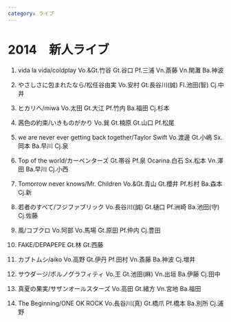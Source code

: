 ```yaml
---
category: ライブ
---
```

# 2014　新人ライブ

1. vida la vida/coldplay
Vo.&Gt.竹谷 Gt.谷口 Pf.三浦 Vn.斎藤 Vn.関灘 Ba.神波

2. やさしさに包まれたなら/松任谷由実
Vo.安村 Gt.長谷川(誠) Fl.池田(智) Cj.中井

3. ヒカリヘ/miwa
Vo.太田 Gt.大江 Pf.竹内 Ba.福田 Cj.杉本

4. 茜色の約束/いきものがかり
Vo.巽 Gt.楠原 Gt.山口 Pf.松尾

5. we are never ever getting back together/Taylor Swift
Vo.渡邊 Gt.小嶋 Sx.岡本 Ba.早川 Cj.泉

6. Top of the world/カーペンターズ
Gt.帯谷 Pf.泉 Ocarina.白石 Sx.松本 Vn.澤田 Ba.早川 Cj.小西

7. Tomorrow never knows/Mr. Children
Vo.&Gt.青山 Gt.櫻井 Pf.杉村 Ba.森本 Cj.新

8. 若者のすべて/フジファブリック
Vo.長谷川(誠) Gt.樋口 Pf.洲崎 Ba.池田(守) Cj.佐藤

9. 風/コブクロ
Vo.阿部 Vo.馬場 Gt.原田 Pf.仲内 Cj.豊田

10. FAKE/DEPAPEPE
Gt.林 Gt.西藤

11. カブトムシ/aiko
Vo.高野 Gt.伊丹 Pf.田村 Vn.斎藤 Ba.神波 Cj.増井

12. サウダージ/ポルノグラフィティ
Vo.王 Gt.池田(麻) Vn.出垣 Ba.伊藤 Cj.田中

13. 真夏の果実/サザンオールスターズ
Vo.高田 Gt.緒方 Vn.宮地 Ba.福田

14. The Beginning/ONE OK ROCK
Vo.長谷川(真) Gt.橋爪 Pf.橋本 Ba.別所 Cj.浦野
